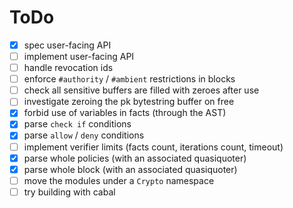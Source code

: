 # ToDo

- [x] spec user-facing API
- [ ] implement user-facing API
- [ ] handle revocation ids
- [ ] enforce `#authority` / `#ambient` restrictions in blocks
- [ ] check all sensitive buffers are filled with zeroes after use
- [ ] investigate zeroing the pk bytestring buffer on free
- [x] forbid use of variables in facts (through the AST)
- [x] parse `check if` conditions
- [x] parse `allow` / `deny` conditions
- [ ] implement verifier limits (facts count, iterations count, timeout)
- [x] parse whole policies (with an associated quasiquoter)
- [x] parse whole block (with an associated quasiquoter)
- [ ] move the modules under a `Crypto` namespace
- [ ] try building with cabal
